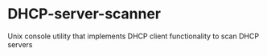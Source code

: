 DHCP-server-scanner
===================

Unix console utility that implements DHCP client functionality to scan DHCP servers